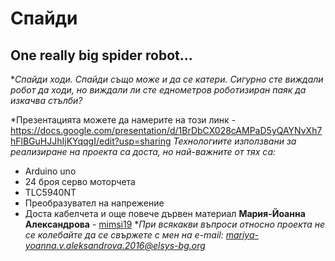# Спайди
## One really big spider robot...
**Спайди ходи. Спайди също може и да се катери. Сигурно сте виждали робот да ходи, но виждали ли сте еднометров роботизиран паяк да изкачва стълби?*

*Презентацията можете да намерите на този линк - https://docs.google.com/presentation/d/1BrDbCX028cAMPaD5yQAYNvXh7hFlBGuHJJhIjKYqqgI/edit?usp=sharing
*Технологиите използвани за реализиране на проекта са доста, но най-важните от тях са:*
 - Arduino uno
 - 24 броя серво моторчета
 - TLC5940NT
 - Преобразувател на напрежение
 - Доста кабелчета и още повече дървен материал
**Мария-Йоанна Александрова** - [mimsi19](https://github.com/mimsi19)
**При всякакви въпроси относно проекта не се колебайте да се свържете с мен на e-mail: mariya-yoanna.v.aleksandrova.2016@elsys-bg.org*

